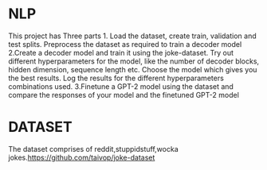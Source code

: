 # NLP
This project has Three parts 1. Load the dataset, create train, validation and test splits. Preprocess the dataset as required to train a decoder model
2.Create a decoder model and train it using the joke-dataset. Try out different hyperparameters for the model, like the number of decoder blocks, hidden dimension, sequence length etc. Choose the model which gives you the best results. Log the results for the different hyperparameters combinations used. 
3.Finetune a GPT-2 model using the dataset and compare the responses of your model and the finetuned GPT-2 model
# DATASET 
The dataset comprises of reddit,stuppidstuff,wocka jokes.https://github.com/taivop/joke-dataset
